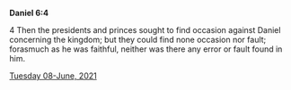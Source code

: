 **Daniel 6:4**

4 Then the presidents and princes sought to find occasion against Daniel concerning the kingdom; but they could find none occasion nor fault; forasmuch as he was faithful, neither was there any error or fault found in him.

[Tuesday 08-June, 2021](https://t.me/s/daily_scripture)
